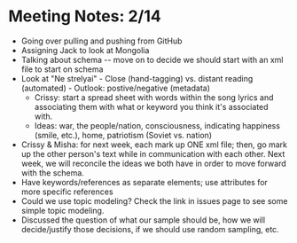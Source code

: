 # Meeting Notes: 2/14

- Going over pulling and pushing from GitHub
- Assigning Jack to look at Mongolia
- Talking about schema -- move on to decide we should start with an xml file to start on schema
- Look at "Ne strelyai" 
        - Close (hand-tagging) vs. distant reading (automated)
        - Outlook: postive/negative (metadata)
    - Crissy: start a spread sheet with words within the song lyrics and associating them with what or keyword you think it's associated with. 
    - Ideas: war, the people/nation, consciousness, indicating happiness (smile, etc.), home, patriotism (Soviet vs. nation)
- Crissy & Misha: for next week, each mark up ONE xml file; then, go mark up the other person's text while in communication with each other. Next week, we will reconcile the ideas we both have in order to move forward with the schema. 
- Have keywords/references as separate elements; use attributes for more specific references
- Could we use topic modeling? Check the link in issues page to see some simple topic modeling.
- Discussed the question of what our sample should be, how we will decide/justify those decisions, if we should use random sampling, etc.
